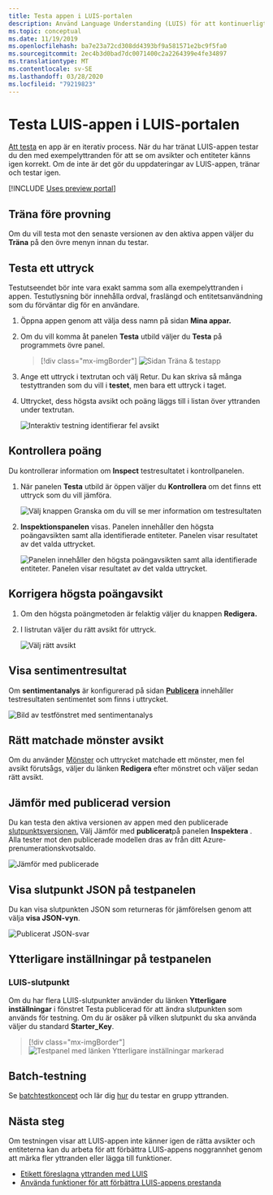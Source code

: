 ```yaml
---
title: Testa appen i LUIS-portalen
description: Använd Language Understanding (LUIS) för att kontinuerligt arbeta med ditt program för att förfina det och förbättra dess språkförståelse.
ms.topic: conceptual
ms.date: 11/19/2019
ms.openlocfilehash: ba7e23a72cd308dd4393bf9a581571e2bc9f5fa0
ms.sourcegitcommit: 2ec4b3d0bad7dc0071400c2a2264399e4fe34897
ms.translationtype: MT
ms.contentlocale: sv-SE
ms.lasthandoff: 03/28/2020
ms.locfileid: "79219823"
---
```

# <a name="test-your-luis-app-in-the-luis-portal"></a>Testa LUIS-appen i LUIS-portalen

[Att testa](luis-concept-test.md) en app är en iterativ process. När du har tränat LUIS-appen testar du den med exempelyttranden för att se om avsikter och entiteter känns igen korrekt. Om de inte är det gör du uppdateringar av LUIS-appen, tränar och testar igen.

[!INCLUDE [Uses preview portal](includes/uses-portal-preview.md)]

<!-- anchors for H2 name changes -->
<a name="train-your-app"></a>
<a name="test-your-app"></a>
<a name="access-the-test-page"></a>
<a name="luis-interactive-testing"></a>

## <a name="train-before-testing"></a>Träna före provning

Om du vill testa mot den senaste versionen av den aktiva appen väljer du **Träna** på den övre menyn innan du testar.

## <a name="test-an-utterance"></a>Testa ett uttryck

Testutseendet bör inte vara exakt samma som alla exempelyttranden i appen. Testutlysning bör innehålla ordval, fraslängd och entitetsanvändning som du förväntar dig för en användare.

1. Öppna appen genom att välja dess namn på sidan **Mina appar.**

1. Om du vill komma åt panelen **Testa** utbild väljer du **Testa** på programmets övre panel.

    > [!div class="mx-imgBorder"]
    > ![Sidan Träna & testapp](./media/luis-how-to-interactive-test/test.png)

1. Ange ett uttryck i textrutan och välj Retur. Du kan skriva så många testyttranden som du vill i **testet**, men bara ett uttryck i taget.

1. Uttrycket, dess högsta avsikt och poäng läggs till i listan över yttranden under textrutan.

    ![Interaktiv testning identifierar fel avsikt](./media/luis-how-to-interactive-test/test-weather-1.png)

## <a name="inspect-score"></a>Kontrollera poäng

Du kontrollerar information om **Inspect** testresultatet i kontrollpanelen.

1. När panelen **Testa** utbild är öppen väljer du **Kontrollera** om det finns ett uttryck som du vill jämföra.

    ![Välj knappen Granska om du vill se mer information om testresultaten](./media/luis-how-to-interactive-test/inspect.png)

1. **Inspektionspanelen** visas. Panelen innehåller den högsta poängavsikten samt alla identifierade entiteter. Panelen visar resultatet av det valda uttrycket.

    ![Panelen innehåller den högsta poängavsikten samt alla identifierade entiteter. Panelen visar resultatet av det valda uttrycket.](./media/luis-how-to-interactive-test/inspect-panel.png)

## <a name="correct-top-scoring-intent"></a>Korrigera högsta poängavsikt

1. Om den högsta poängmetoden är felaktig väljer du knappen **Redigera.**

1.  I listrutan väljer du rätt avsikt för uttryck.

    ![Välj rätt avsikt](./media/luis-how-to-interactive-test/intent-select.png)

## <a name="view-sentiment-results"></a>Visa sentimentresultat

Om **sentimentanalys** är konfigurerad på sidan **[Publicera](luis-how-to-publish-app.md#enable-sentiment-analysis)** innehåller testresultaten sentimentet som finns i uttrycket.

![Bild av testfönstret med sentimentanalys](./media/luis-how-to-interactive-test/sentiment.png)

## <a name="correct-matched-patterns-intent"></a>Rätt matchade mönster avsikt

Om du använder [Mönster](luis-concept-patterns.md) och uttrycket matchade ett mönster, men fel avsikt förutsågs, väljer du länken **Redigera** efter mönstret och väljer sedan rätt avsikt.

## <a name="compare-with-published-version"></a>Jämför med publicerad version

Du kan testa den aktiva versionen av appen med den publicerade [slutpunktsversionen.](luis-glossary.md#endpoint) Välj Jämför med **publicerat**på panelen **Inspektera** . Alla tester mot den publicerade modellen dras av från ditt Azure-prenumerationskvotsaldo.

![Jämför med publicerade](./media/luis-how-to-interactive-test/inspect-panel-compare.png)

## <a name="view-endpoint-json-in-test-panel"></a>Visa slutpunkt JSON på testpanelen
Du kan visa slutpunkten JSON som returneras för jämförelsen genom att välja **visa JSON-vyn**.

![Publicerat JSON-svar](./media/luis-how-to-interactive-test/inspect-panel-compare-json.png)

## <a name="additional-settings-in-test-panel"></a>Ytterligare inställningar på testpanelen

### <a name="luis-endpoint"></a>LUIS-slutpunkt

Om du har flera LUIS-slutpunkter använder du länken **Ytterligare inställningar** i fönstret Testa publicerad för att ändra slutpunkten som används för testning. Om du är osäker på vilken slutpunkt du ska använda väljer du standard **Starter_Key**.

> [!div class="mx-imgBorder"]
> ![Testpanel med länken Ytterligare inställningar markerad](media/luis-how-to-interactive-test/additional-settings-v3-settings.png)


## <a name="batch-testing"></a>Batch-testning
Se [batchtestkoncept](luis-concept-batch-test.md) och lär dig [hur](luis-how-to-batch-test.md) du testar en grupp yttranden.

## <a name="next-steps"></a>Nästa steg

Om testningen visar att LUIS-appen inte känner igen de rätta avsikter och entiteterna kan du arbeta för att förbättra LUIS-appens noggrannhet genom att märka fler yttranden eller lägga till funktioner.

* [Etikett föreslagna yttranden med LUIS](luis-how-to-review-endpoint-utterances.md)
* [Använda funktioner för att förbättra LUIS-appens prestanda](luis-how-to-add-features.md)
